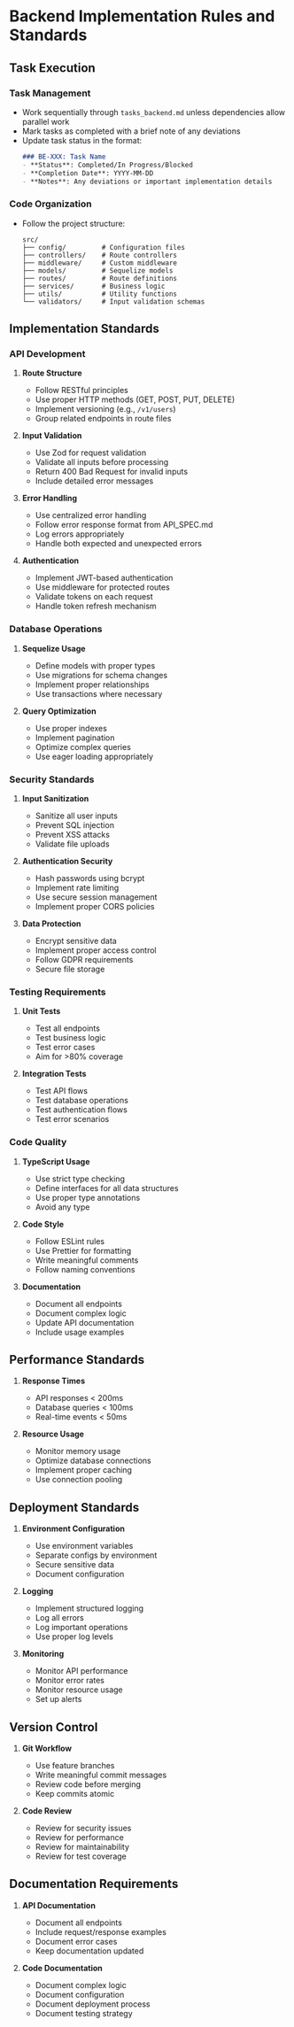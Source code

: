 # Backend Implementation Rules and Standards

## Task Execution

### Task Management
- Work sequentially through `tasks_backend.md` unless dependencies allow parallel work
- Mark tasks as completed with a brief note of any deviations
- Update task status in the format:
  ```markdown
  ### BE-XXX: Task Name
  - **Status**: Completed/In Progress/Blocked
  - **Completion Date**: YYYY-MM-DD
  - **Notes**: Any deviations or important implementation details
  ```

### Code Organization
- Follow the project structure:
  ```
  src/
  ├── config/         # Configuration files
  ├── controllers/    # Route controllers
  ├── middleware/     # Custom middleware
  ├── models/         # Sequelize models
  ├── routes/         # Route definitions
  ├── services/       # Business logic
  ├── utils/          # Utility functions
  └── validators/     # Input validation schemas
  ```

## Implementation Standards

### API Development
1. **Route Structure**
   - Follow RESTful principles
   - Use proper HTTP methods (GET, POST, PUT, DELETE)
   - Implement versioning (e.g., `/v1/users`)
   - Group related endpoints in route files

2. **Input Validation**
   - Use Zod for request validation
   - Validate all inputs before processing
   - Return 400 Bad Request for invalid inputs
   - Include detailed error messages

3. **Error Handling**
   - Use centralized error handling
   - Follow error response format from API_SPEC.md
   - Log errors appropriately
   - Handle both expected and unexpected errors

4. **Authentication**
   - Implement JWT-based authentication
   - Use middleware for protected routes
   - Validate tokens on each request
   - Handle token refresh mechanism

### Database Operations

1. **Sequelize Usage**
   - Define models with proper types
   - Use migrations for schema changes
   - Implement proper relationships
   - Use transactions where necessary

2. **Query Optimization**
   - Use proper indexes
   - Implement pagination
   - Optimize complex queries
   - Use eager loading appropriately

### Security Standards

1. **Input Sanitization**
   - Sanitize all user inputs
   - Prevent SQL injection
   - Prevent XSS attacks
   - Validate file uploads

2. **Authentication Security**
   - Hash passwords using bcrypt
   - Implement rate limiting
   - Use secure session management
   - Implement proper CORS policies

3. **Data Protection**
   - Encrypt sensitive data
   - Implement proper access control
   - Follow GDPR requirements
   - Secure file storage

### Testing Requirements

1. **Unit Tests**
   - Test all endpoints
   - Test business logic
   - Test error cases
   - Aim for >80% coverage

2. **Integration Tests**
   - Test API flows
   - Test database operations
   - Test authentication flows
   - Test error scenarios

### Code Quality

1. **TypeScript Usage**
   - Use strict type checking
   - Define interfaces for all data structures
   - Use proper type annotations
   - Avoid any type

2. **Code Style**
   - Follow ESLint rules
   - Use Prettier for formatting
   - Write meaningful comments
   - Follow naming conventions

3. **Documentation**
   - Document all endpoints
   - Document complex logic
   - Update API documentation
   - Include usage examples

## Performance Standards

1. **Response Times**
   - API responses < 200ms
   - Database queries < 100ms
   - Real-time events < 50ms

2. **Resource Usage**
   - Monitor memory usage
   - Optimize database connections
   - Implement proper caching
   - Use connection pooling

## Deployment Standards

1. **Environment Configuration**
   - Use environment variables
   - Separate configs by environment
   - Secure sensitive data
   - Document configuration

2. **Logging**
   - Implement structured logging
   - Log all errors
   - Log important operations
   - Use proper log levels

3. **Monitoring**
   - Monitor API performance
   - Monitor error rates
   - Monitor resource usage
   - Set up alerts

## Version Control

1. **Git Workflow**
   - Use feature branches
   - Write meaningful commit messages
   - Review code before merging
   - Keep commits atomic

2. **Code Review**
   - Review for security issues
   - Review for performance
   - Review for maintainability
   - Review for test coverage

## Documentation Requirements

1. **API Documentation**
   - Document all endpoints
   - Include request/response examples
   - Document error cases
   - Keep documentation updated

2. **Code Documentation**
   - Document complex logic
   - Document configuration
   - Document deployment process
   - Document testing strategy 